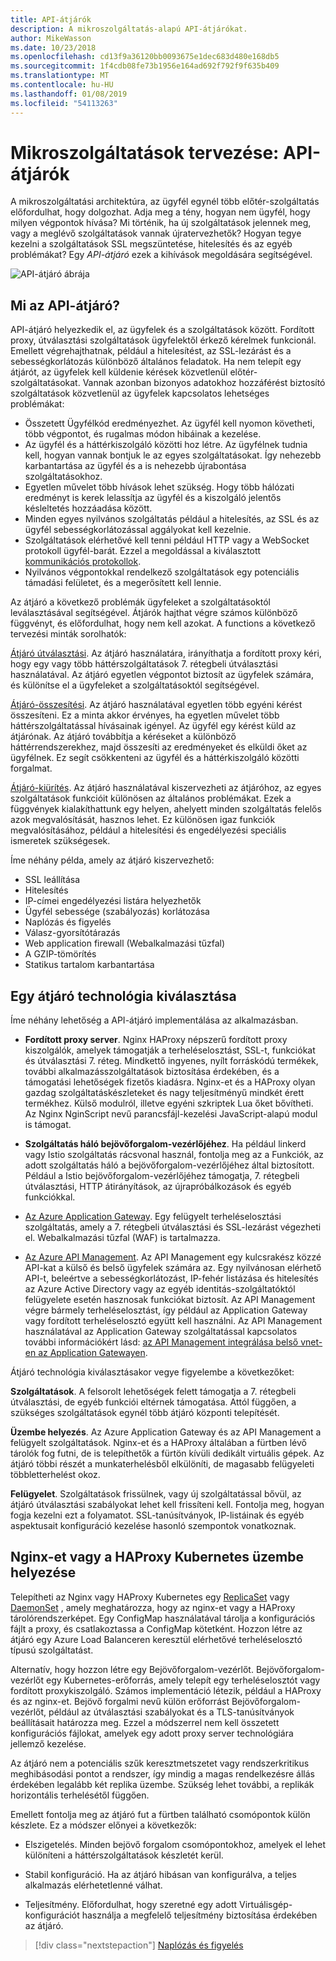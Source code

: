 ```yaml
---
title: API-átjárók
description: A mikroszolgáltatás-alapú API-átjárókat.
author: MikeWasson
ms.date: 10/23/2018
ms.openlocfilehash: cd13f9a36120bb0093675e1dec683d480e168db5
ms.sourcegitcommit: 1f4cdb08fe73b1956e164ad692f792f9f635b409
ms.translationtype: MT
ms.contentlocale: hu-HU
ms.lasthandoff: 01/08/2019
ms.locfileid: "54113263"
---
```

# <a name="designing-microservices-api-gateways"></a>Mikroszolgáltatások tervezése: API-átjárók

A mikroszolgáltatási architektúra, az ügyfél egynél több előtér-szolgáltatás előfordulhat, hogy dolgozhat. Adja meg a tény, hogyan nem ügyfél, hogy milyen végpontok hívása? Mi történik, ha új szolgáltatások jelennek meg, vagy a meglévő szolgáltatások vannak újratervezhetők? Hogyan tegye kezelni a szolgáltatások SSL megszüntetése, hitelesítés és az egyéb problémákat? Egy *API-átjáró* ezek a kihívások megoldására segítségével.

![API-átjáró ábrája](./images/gateway.png)

<!-- markdownlint-disable MD026 -->

## <a name="what-is-an-api-gateway"></a>Mi az API-átjáró?

<!-- markdownlint-enable MD026 -->

API-átjáró helyezkedik el, az ügyfelek és a szolgáltatások között. Fordított proxy, útválasztási szolgáltatások ügyfelektől érkező kérelmek funkcionál. Emellett végrehajthatnak, például a hitelesítést, az SSL-lezárást és a sebességkorlátozás különböző általános feladatok. Ha nem telepít egy átjárót, az ügyfelek kell küldenie kérések közvetlenül előtér-szolgáltatásokat. Vannak azonban bizonyos adatokhoz hozzáférést biztosító szolgáltatások közvetlenül az ügyfelek kapcsolatos lehetséges problémákat:

- Összetett Ügyfélkód eredményezhet. Az ügyfél kell nyomon követheti, több végpontot, és rugalmas módon hibáinak a kezelése.
- Az ügyfél és a háttérkiszolgáló közötti hoz létre. Az ügyfélnek tudnia kell, hogyan vannak bontjuk le az egyes szolgáltatásokat. Így nehezebb karbantartása az ügyfél és a is nehezebb újrabontása szolgáltatásokhoz.
- Egyetlen művelet több hívások lehet szükség. Hogy több hálózati eredményt is kerek lelassítja az ügyfél és a kiszolgáló jelentős késleltetés hozzáadása között.
- Minden egyes nyilvános szolgáltatás például a hitelesítés, az SSL és az ügyfél sebességkorlátozással aggályokat kell kezelnie.
- Szolgáltatások elérhetővé kell tenni például HTTP vagy a WebSocket protokoll ügyfél-barát. Ezzel a megoldással a kiválasztott [kommunikációs protokollok](./interservice-communication.md).
- Nyilvános végpontokkal rendelkező szolgáltatások egy potenciális támadási felületet, és a megerősített kell lennie.

Az átjáró a következő problémák ügyfeleket a szolgáltatásoktól leválasztásával segítségével. Átjárók hajthat végre számos különböző függvényt, és előfordulhat, hogy nem kell azokat. A functions a következő tervezési minták sorolhatók:

[Átjáró útválasztási](../patterns/gateway-routing.md). Az átjáró használatára, irányíthatja a fordított proxy kéri, hogy egy vagy több háttérszolgáltatások 7. rétegbeli útválasztási használatával. Az átjáró egyetlen végpontot biztosít az ügyfelek számára, és különítse el a ügyfeleket a szolgáltatásoktól segítségével.

[Átjáró-összesítési](../patterns/gateway-aggregation.md). Az átjáró használatával egyetlen több egyéni kérést összesíteni. Ez a minta akkor érvényes, ha egyetlen művelet több háttérszolgáltatással hívásainak igényel. Az ügyfél egy kérést küld az átjárónak. Az átjáró továbbítja a kéréseket a különböző háttérrendszerekhez, majd összesíti az eredményeket és elküldi őket az ügyfélnek. Ez segít csökkenteni az ügyfél és a háttérkiszolgáló közötti forgalmat.

[Átjáró-kiürítés](../patterns/gateway-offloading.md). Az átjáró használatával kiszervezheti az átjáróhoz, az egyes szolgáltatások funkcióit különösen az általános problémákat. Ezek a függvények kialakíthattunk egy helyen, ahelyett minden szolgáltatás felelős azok megvalósítását, hasznos lehet. Ez különösen igaz funkciók megvalósításához, például a hitelesítési és engedélyezési speciális ismeretek szükségesek.

Íme néhány példa, amely az átjáró kiszervezhető:

- SSL leállítása
- Hitelesítés
- IP-címei engedélyezési listára helyezhetők
- Ügyfél sebessége (szabályozás) korlátozása
- Naplózás és figyelés
- Válasz-gyorsítótárazás
- Web application firewall (Webalkalmazási tűzfal)
- A GZIP-tömörítés
- Statikus tartalom karbantartása

## <a name="choosing-a-gateway-technology"></a>Egy átjáró technológia kiválasztása

Íme néhány lehetőség a API-átjáró implementálása az alkalmazásban.

- **Fordított proxy server**. Nginx HAProxy népszerű fordított proxy kiszolgálók, amelyek támogatják a terheléselosztást, SSL-t, funkciókat és útválasztási 7. réteg. Mindkettő ingyenes, nyílt forráskódú termékek, további alkalmazásszolgáltatások biztosítása érdekében, és a támogatási lehetőségek fizetős kiadásra. Nginx-et és a HAProxy olyan gazdag szolgáltatáskészleteket és nagy teljesítményű mindkét érett termékhez. Külső modulról, illetve egyéni szkriptek Lua őket bővítheti. Az Nginx NginScript nevű parancsfájl-kezelési JavaScript-alapú modul is támogat.

- **Szolgáltatás háló bejövőforgalom-vezérlőjéhez**. Ha például linkerd vagy Istio szolgáltatás rácsvonal használ, fontolja meg az a Funkciók, az adott szolgáltatás háló a bejövőforgalom-vezérlőjéhez által biztosított. Például a Istio bejövőforgalom-vezérlőjéhez támogatja, 7. rétegbeli útválasztási, HTTP átirányítások, az újrapróbálkozások és egyéb funkciókkal.

- [Az Azure Application Gateway](/azure/application-gateway/). Egy felügyelt terheléselosztási szolgáltatás, amely a 7. rétegbeli útválasztási és SSL-lezárást végezheti el. Webalkalmazási tűzfal (WAF) is tartalmazza.

- [Az Azure API Management](/azure/api-management/). Az API Management egy kulcsrakész közzé API-kat a külső és belső ügyfelek számára az. Egy nyilvánosan elérhető API-t, beleértve a sebességkorlátozást, IP-fehér listázása és hitelesítés az Azure Active Directory vagy az egyéb identitás-szolgáltatóktól felügyelete esetén hasznosak funkciókat biztosít. Az API Management végre bármely terheléselosztást, így például az Application Gateway vagy fordított terheléselosztó együtt kell használni. Az API Management használatával az Application Gateway szolgáltatással kapcsolatos további információkért lásd: [az API Management integrálása belső vnet-en az Application Gatewayen](/azure/api-management/api-management-howto-integrate-internal-vnet-appgateway).

Átjáró technológia kiválasztásakor vegye figyelembe a következőket:

**Szolgáltatások**. A felsorolt lehetőségek felett támogatja a 7. rétegbeli útválasztási, de egyéb funkciói eltérnek támogatása. Attól függően, a szükséges szolgáltatások egynél több átjáró központi telepítését.

**Üzembe helyezés**. Az Azure Application Gateway és az API Management a felügyelt szolgáltatások. Nginx-et és a HAProxy általában a fürtben lévő tárolók fog futni, de is telepíthetők a fürtön kívüli dedikált virtuális gépek. Az átjáró többi részét a munkaterhelésből elkülöníti, de magasabb felügyeleti többletterhelést okoz.

**Felügyelet**. Szolgáltatások frissülnek, vagy új szolgáltatással bővül, az átjáró útválasztási szabályokat lehet kell frissíteni kell. Fontolja meg, hogyan fogja kezelni ezt a folyamatot. SSL-tanúsítványok, IP-listáinak és egyéb aspektusait konfiguráció kezelése hasonló szempontok vonatkoznak.

## <a name="deploying-nginx-or-haproxy-to-kubernetes"></a>Nginx-et vagy a HAProxy Kubernetes üzembe helyezése

Telepítheti az Nginx vagy HAProxy Kubernetes egy [ReplicaSet](https://kubernetes.io/docs/concepts/workloads/controllers/replicaset/) vagy [DaemonSet](https://kubernetes.io/docs/concepts/workloads/controllers/daemonset/) , amely meghatározza, hogy az nginx-et vagy a HAProxy tárolórendszerképet. Egy ConfigMap használatával tárolja a konfigurációs fájlt a proxy, és csatlakoztassa a ConfigMap kötetként. Hozzon létre az átjáró egy Azure Load Balanceren keresztül elérhetővé terheléselosztó típusú szolgáltatást.

Alternatív, hogy hozzon létre egy Bejövőforgalom-vezérlőt. Bejövőforgalom-vezérlőt egy Kubernetes-erőforrás, amely telepít egy terheléselosztót vagy fordított proxykiszolgáló. Számos implementáció létezik, például a HAProxy és az nginx-et. Bejövő forgalmi nevű külön erőforrást Bejövőforgalom-vezérlőt, például az útválasztási szabályokat és a TLS-tanúsítványok beállításait határozza meg. Ezzel a módszerrel nem kell összetett konfigurációs fájlokat, amelyek egy adott proxy server technológiára jellemző kezelése.

Az átjáró nem a potenciális szűk keresztmetszetet vagy rendszerkritikus meghibásodási pontot a rendszer, így mindig a magas rendelkezésre állás érdekében legalább két replika üzembe. Szükség lehet további, a replikák horizontális terhelésétől függően.

Emellett fontolja meg az átjáró fut a fürtben található csomópontok külön készlete. Ez a módszer előnyei a következők:

- Elszigetelés. Minden bejövő forgalom csomópontokhoz, amelyek el lehet különíteni a háttérszolgáltatások készletét kerül.

- Stabil konfiguráció. Ha az átjáró hibásan van konfigurálva, a teljes alkalmazás elérhetetlenné válhat.

- Teljesítmény. Előfordulhat, hogy szeretné egy adott Virtuálisgép-konfigurációt használja a megfelelő teljesítmény biztosítása érdekében az átjáró.

> [!div class="nextstepaction"]
> [Naplózás és figyelés](./logging-monitoring.md)
